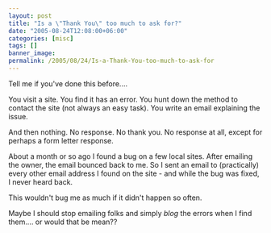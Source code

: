 ```yaml
---
layout: post
title: "Is a \"Thank You\" too much to ask for?"
date: "2005-08-24T12:08:00+06:00"
categories: [misc]
tags: []
banner_image: 
permalink: /2005/08/24/Is-a-Thank-You-too-much-to-ask-for
---
```


Tell me if you've done this before....

You visit a site. You find it has an error. You hunt down the method to contact the site (not always an easy task). You write an email explaining the issue. 

And then nothing. No response. No thank you. No response at all, except for perhaps a form letter response.

About a month or so ago I found a bug on a few local sites. After emailing the owner, the email bounced back to me. So I sent an email to (practically) every other email address I found on the site - and while the bug was fixed, I never heard back.

This wouldn't bug me as much if it didn't happen so often.

Maybe I should stop emailing folks and simply <i>blog</i> the errors when I find them.... or would that be mean??